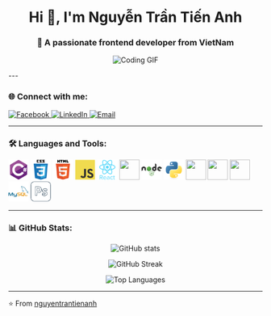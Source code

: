 <h1 align="center">Hi 👋, I'm Nguyễn Trần Tiến Anh</h1>
<h3 align="center">🚀 A passionate frontend developer from VietNam</h3>
<!-- Banner GIF hoặc hình minh họa -->
<p align="center">
  <img src="https://media.giphy.com/media/qgQUggAC3Pfv687qPC/giphy.gif" width="500" alt="Coding GIF"/>
</p>
---

### 🌐 Connect with me:
<p align="left">
  <a href="https://www.facebook.com/tienanh260925" target="_blank">
    <img src="https://img.icons8.com/fluency/48/000000/facebook-new.png" alt="Facebook"/>
  </a>
  <a href="https://www.linkedin.com/in/tiến-anh-nguyễn-trần-990101365/" target="_blank">
    <img src="https://img.icons8.com/color/48/000000/linkedin.png" alt="LinkedIn"/>
  </a>
  <a href="mailto:nttanh0412@gmail.com">
    <img src="https://img.icons8.com/fluency/48/000000/gmail-new.png" alt="Email"/>
  </a>
</p>

---

### 🛠 Languages and Tools:
<p align="left"> 
  <img src="https://raw.githubusercontent.com/devicons/devicon/master/icons/csharp/csharp-original.svg" width="40" height="40"/>
  <img src="https://raw.githubusercontent.com/devicons/devicon/master/icons/css3/css3-original-wordmark.svg" width="40" height="40"/>
  <img src="https://raw.githubusercontent.com/devicons/devicon/master/icons/html5/html5-original-wordmark.svg" width="40" height="40"/>
  <img src="https://raw.githubusercontent.com/devicons/devicon/master/icons/javascript/javascript-original.svg" width="40" height="40"/>
  <img src="https://raw.githubusercontent.com/devicons/devicon/master/icons/react/react-original-wordmark.svg" width="40" height="40"/>
  <img src="https://reactnative.dev/img/header_logo.svg" width="40" height="40"/>
  <img src="https://raw.githubusercontent.com/devicons/devicon/master/icons/nodejs/nodejs-original-wordmark.svg" width="40" height="40"/>
  <img src="https://raw.githubusercontent.com/devicons/devicon/master/icons/python/python-original.svg" width="40" height="40"/>
  <img src="https://upload.wikimedia.org/wikipedia/commons/0/0b/Qt_logo_2016.svg" width="40" height="40"/>
  <img src="https://www.vectorlogo.zone/logos/git-scm/git-scm-icon.svg" width="40" height="40"/>
  <img src="https://www.svgrepo.com/show/303229/microsoft-sql-server-logo.svg" width="40" height="40"/>
  <img src="https://raw.githubusercontent.com/devicons/devicon/master/icons/mysql/mysql-original-wordmark.svg" width="40" height="40"/>
  <img src="https://raw.githubusercontent.com/devicons/devicon/master/icons/photoshop/photoshop-line.svg" width="40" height="40"/>
</p>

---

### 📊 GitHub Stats:
<p align="center">
  <img src="https://github-readme-stats.vercel.app/api?username=nguyentrantienanh&show_icons=true&theme=tokyonight" alt="GitHub stats"/>
</p>
 
<p align="center">
  <img src="https://streak-stats.demolab.com?user=nguyentrantienanh&theme=tokyonight" alt="GitHub Streak"/>
</p>


<p align="center">
  <img src="https://github-readme-stats.vercel.app/api/top-langs/?username=nguyentrantienanh&layout=compact&theme=tokyonight" alt="Top Languages"/>
</p>

---

⭐️ From [nguyentrantienanh](https://github.com/nguyentrantienanh)
